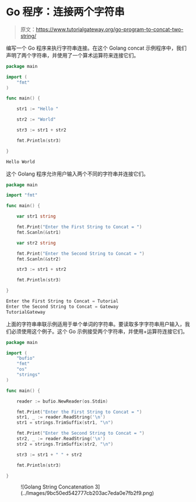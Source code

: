 # Go 程序：连接两个字符串

> 原文：<https://www.tutorialgateway.org/go-program-to-concat-two-string/>

编写一个 Go 程序来执行字符串连接。在这个 Golang concat 示例程序中，我们声明了两个字符串，并使用了一个算术运算符来连接它们。

```go
package main

import (
    "fmt"
)

func main() {

    str1 := "Hello "

    str2 := "World"

    str3 := str1 + str2

    fmt.Println(str3)

}
```

```go
Hello World
```

这个 Golang 程序允许用户输入两个不同的字符串并连接它们。

```go
package main

import "fmt"

func main() {

    var str1 string

    fmt.Print("Enter the First String to Concat = ")
    fmt.Scanln(&str1)

    var str2 string

    fmt.Print("Enter the Second String to Concat = ")
    fmt.Scanln(&str2)

    str3 := str1 + str2

    fmt.Println(str3)

}
```

```go
Enter the First String to Concat = Tutorial
Enter the Second String to Concat = Gateway
TutorialGateway
```

上面的字符串串联示例适用于单个单词的字符串。要读取多字字符串用户输入，我们必须使用这个例子。这个 Go 示例接受两个字符串，并使用+运算符连接它们。

```go
package main

import (
    "bufio"
    "fmt"
    "os"
    "strings"
)

func main() {

    reader := bufio.NewReader(os.Stdin)

    fmt.Print("Enter the First String to Concat = ")
    str1, _ := reader.ReadString('\n')
    str1 = strings.TrimSuffix(str1, "\n")

    fmt.Print("Enter the Second String to Concat = ")
    str2, _ := reader.ReadString('\n')
    str2 = strings.TrimSuffix(str2, "\n")

    str3 := str1 + " " + str2

    fmt.Println(str3)

}
```

<figure class="wp-block-image size-large">![Golang String Concatenation 3](../Images/9bc50ed542777cb203ac7eda0e7fb2f9.png)</figure>
